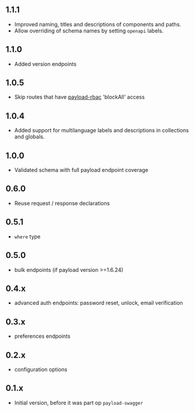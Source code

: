 ## 1.1.1

- Improved naming, titles and descriptions of components and paths.
- Allow overriding of schema names by setting `openapi` labels.

## 1.1.0

- Added version endpoints

## 1.0.5

- Skip routes that have [payload-rbac](https://www.npmjs.com/package/payload-rbac) 'blockAll' access

## 1.0.4

- Added support for multilanguage labels and descriptions in collections and globals.

## 1.0.0

- Validated schema with full payload endpoint coverage

## 0.6.0

- Reuse request / response declarations

## 0.5.1

- `where` type

## 0.5.0

- bulk endpoints (if payload version >=1.6.24)

## 0.4.x

- advanced auth endpoints: password reset, unlock, email verification

## 0.3.x

- preferences endpoints

## 0.2.x

- configuration options

## 0.1.x

- Initial version, before it was part op `payload-swagger`
